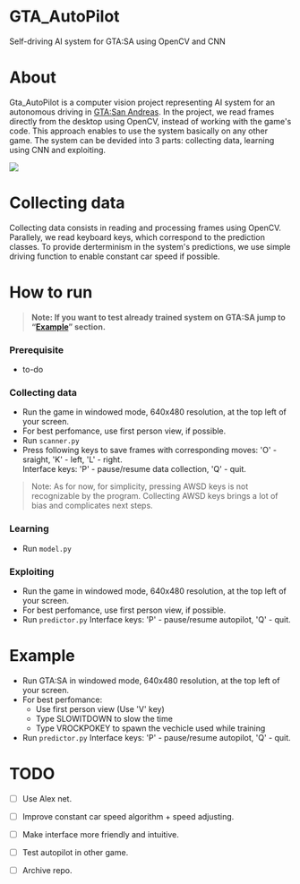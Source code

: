 # GTA_AutoPilot
Self-driving AI system for GTA:SA using OpenCV and CNN
# About
Gta_AutoPilot is a computer vision project representing AI system for an autonomous driving in [GTA:San Andreas](https://en.wikipedia.org/wiki/Grand_Theft_Auto:_San_Andreas). In the project, we read frames directly from the desktop using OpenCV, instead of working with the game's code. This approach enables to use the system basically on any other game. The system can be devided into 3 parts: collecting data, learning using CNN and exploiting.

![](Capture.gif)
# Collecting data
Collecting data consists in reading and processing frames using OpenCV. Parallely, we read keyboard keys, which correspond to the prediction classes. To provide derterminism in the system's predictions, we use simple driving function to enable constant car speed if possible.
# How to run 
> **Note: If you want to test already trained system on GTA:SA jump to “[Example](https://github.com/pashok3d/GTA_AutoPilot/blob/master/README.md#example)” section.**
### Prerequisite
* to-do
### Collecting data
* Run the game in windowed mode, 640x480 resolution, at the top left of your screen. 
* For best perfomance, use first person view, if possible.
* Run `scanner.py` 
* Press following keys to save frames with corresponding moves: 'O' - sraight, 'K' - left, 'L' - right.   
Interface keys: 'P' - pause/resume data collection, 'Q' - quit.
> Note: As for now, for simplicity, pressing AWSD keys is not recognizable by the program. Collecting AWSD keys brings a lot of bias and complicates next steps.  
### Learning
* Run `model.py`
### Exploiting
* Run the game in windowed mode, 640x480 resolution, at the top left of your screen. 
* For best perfomance, use first person view, if possible.
* Run `predictor.py`
  Interface keys: 'P' - pause/resume autopilot, 'Q' - quit.
# Example
* Run GTA:SA in windowed mode, 640x480 resolution, at the top left of your screen. 
* For best perfomance:
  * Use first person view (Use 'V' key)
  * Type SLOWITDOWN to slow the time 
  * Type VROCKPOKEY to spawn the vechicle used while training
* Run `predictor.py`
  Interface keys: 'P' - pause/resume autopilot, 'Q' - quit.
  
# TODO
- [ ] Use Alex net.
- [ ] Improve constant car speed algorithm + speed adjusting.
- [ ] Make interface more friendly and intuitive.
- [ ] Test autopilot in other game.
- [ ] Archive repo.

